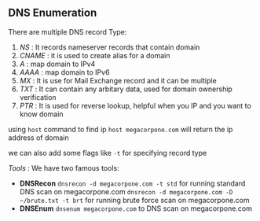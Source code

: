 
## DNS Enumeration
There are multiple DNS record Type:
1. *NS* : It records nameserver records that contain domain
2. *CNAME* : it is used to create alias for a domain
3. *A* :  map domain to IPv4
4. *AAAA* : map domain to IPv6
5. *MX* : It is use for Mail Exchange record and it can be multiple
6. *TXT* : It can contain any arbitary data, used for domain ownership verification
7. *PTR* : It is used for reverse lookup, helpful when you IP and you want to know domain

using `host` command to find ip
`host megacorpone.com` will return the ip address of domain

we can also add some flags like
`-t` for specifying record type


_Tools_ :
We have two famous tools:
- **DNSRecon**
		`dnsrecon -d megacorpone.com -t std` for running standard DNS scan on megacorpone.com
		`dnsrecon -d megacorpone.com -D ~/brute.txt -t brt` for running brute force scan on megacorpone.com
- **DNSEnum**
		`dnsenum megacorpone.com` to DNS scan on megacorpone.com 
